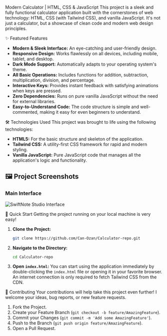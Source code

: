 Modern Calculator | HTML, CSS & JavaScript
This project is a sleek and fully functional calculator application built with the cornerstones of web technology: HTML, CSS (with Tailwind CSS), and vanilla JavaScript. It's not just a calculator, but a showcase of clean code and modern web design principles.

✨ Featured Features
*   **Modern & Sleek Interface:** An eye-catching and user-friendly design.
*   **Responsive Design:** Works flawlessly on all devices, including mobile, tablet, and desktop.
*   **Dark Mode Support:** Automatically adapts to your operating system's theme.
*   **All Basic Operations:** Includes functions for addition, subtraction, multiplication, division, and percentage.
*   **Interactive Keys:** Provides instant feedback with satisfying animations when keys are pressed.
*   **Zero Dependencies:** Runs on pure vanilla JavaScript without the need for external libraries.
*   **Easy-to-Understand Code:** The code structure is simple and well-commented, making it easy for even beginners to understand.

🛠️ Technologies Used
This project was brought to life using the following technologies:
*   **HTML5:** For the basic structure and skeleton of the application.
*   **Tailwind CSS:** A utility-first CSS framework for rapid and modern styling.
*   **Vanilla JavaScript:** Pure JavaScript code that manages all the application's logic and functionality.

## 🖼️ Project Screenshots

### Main Interface
![SwiftNote Studio Interface](/images/arayüz.png)

🚀 Quick Start
Getting the project running on your local machine is very easy!

1.  **Clone the Project:**
    ```bash
    git clone https://github.com/Can-Ozan/Calculator-repo.git
    ```

2.  **Navigate to the Directory:**
    ```bash
    cd Calculator-repo
    ```

3.  **Open `index.html`:**
    You can start using the application immediately by double-clicking the `index.html` file or opening it in your favorite browser. An internet connection is only required to fetch Tailwind CSS from the CDN.

🤝 Contributing
Your contributions will help take this project even further! I welcome your ideas, bug reports, or new feature requests.

1.  Fork the Project.
2.  Create your Feature Branch (`git checkout -b feature/AmazingFeature`).
3.  Commit your Changes (`git commit -m 'Add some AmazingFeature'`).
4.  Push to the Branch (`git push origin feature/AmazingFeature`).
5.  Open a Pull Request.
